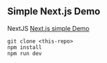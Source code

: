 ## Simple Next.js Demo

NextJS [Next.js simple Demo](https://nextjs.org/)

<!-- Enroll in the full [Next Firebase Course](https://fireship.io/courses/react-next-firebase) -->

```
git clone <this-repo>
npm install
npm run dev
```
